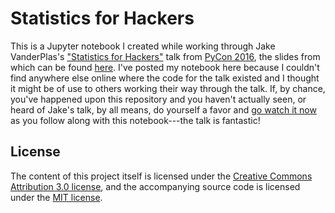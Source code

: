 # Statistics for Hackers
This is a Jupyter notebook I created while working through Jake VanderPlas's ["Statistics for Hackers"][stats-for-hackers] talk from [PyCon 2016][pycon], the slides from which can be found [here][slides]. I've posted my notebook here because I couldn't find anywhere else online where the code for the talk existed and I thought it might be of use to others working their way through the talk. If, by chance, you've happened upon this repository and you haven't actually seen, or heard of Jake's talk, by all means, do yourself a favor and [go watch it now][stats-for-hackers] as you follow along with this notebook---the talk is fantastic! 

## License

The content of this project itself is licensed under the [Creative Commons Attribution 3.0 license](http://creativecommons.org/licenses/by/3.0/us/deed.en_US), and the accompanying source code is licensed under the [MIT license](http://opensource.org/licenses/mit-license.php).

[stats-for-hackers]: https://youtu.be/Iq9DzN6mvYA
[slides]: https://speakerdeck.com/jakevdp/statistics-for-hackers
[pycon]: https://us.pycon.org/2016/schedule/presentation/1576/
